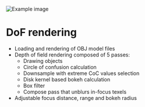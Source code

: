 ![Example image](https://raw.githubusercontent.com/bartlomiejn/dof-rendering-metal/master/dof_rendering.gif)

# DoF rendering
- Loading and rendering of OBJ model files
- Depth of field rendering composed of 5 passes:
  - Drawing objects
  - Circle of confusion calculation
  - Downsample with extreme CoC values selection
  - Disk kernel based bokeh calculation
  - Box filter
  - Compose pass that unblurs in-focus texels
- Adjustable focus distance, range and bokeh radius
